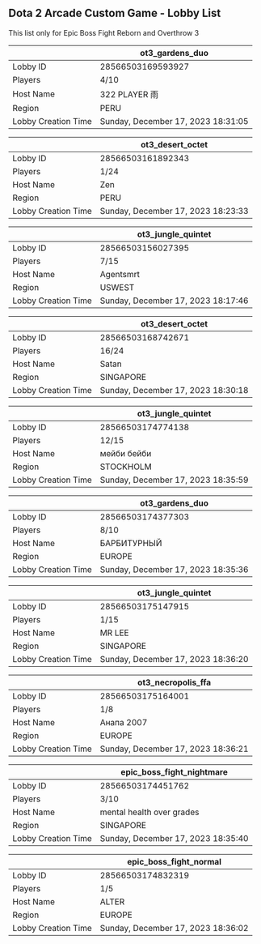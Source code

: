 ## Dota 2 Arcade Custom Game - Lobby List

This list only for Epic Boss Fight Reborn and Overthrow 3

|  | ot3_gardens_duo |
| ------ | ------ |
| Lobby ID | 28566503169593927 |
| Players | 4/10 |
| Host Name | 322 PLAYER 雨 |
| Region | PERU |
| Lobby Creation Time | Sunday, December 17, 2023 18:31:05 |


|  | ot3_desert_octet |
| ------ | ------ |
| Lobby ID | 28566503161892343 |
| Players | 1/24 |
| Host Name | Zen |
| Region | PERU |
| Lobby Creation Time | Sunday, December 17, 2023 18:23:33 |


|  | ot3_jungle_quintet |
| ------ | ------ |
| Lobby ID | 28566503156027395 |
| Players | 7/15 |
| Host Name | Agentsmrt |
| Region | USWEST |
| Lobby Creation Time | Sunday, December 17, 2023 18:17:46 |


|  | ot3_desert_octet |
| ------ | ------ |
| Lobby ID | 28566503168742671 |
| Players | 16/24 |
| Host Name | Satan |
| Region | SINGAPORE |
| Lobby Creation Time | Sunday, December 17, 2023 18:30:18 |


|  | ot3_jungle_quintet |
| ------ | ------ |
| Lobby ID | 28566503174774138 |
| Players | 12/15 |
| Host Name | мейби бейби |
| Region | STOCKHOLM |
| Lobby Creation Time | Sunday, December 17, 2023 18:35:59 |


|  | ot3_gardens_duo |
| ------ | ------ |
| Lobby ID | 28566503174377303 |
| Players | 8/10 |
| Host Name | БАРБИТУРНЫЙ |
| Region | EUROPE |
| Lobby Creation Time | Sunday, December 17, 2023 18:35:36 |


|  | ot3_jungle_quintet |
| ------ | ------ |
| Lobby ID | 28566503175147915 |
| Players | 1/15 |
| Host Name | MR LEE |
| Region | SINGAPORE |
| Lobby Creation Time | Sunday, December 17, 2023 18:36:20 |


|  | ot3_necropolis_ffa |
| ------ | ------ |
| Lobby ID | 28566503175164001 |
| Players | 1/8 |
| Host Name | Анапа 2007 |
| Region | EUROPE |
| Lobby Creation Time | Sunday, December 17, 2023 18:36:21 |


|  | epic_boss_fight_nightmare |
| ------ | ------ |
| Lobby ID | 28566503174451762 |
| Players | 3/10 |
| Host Name | mental health over grades |
| Region | SINGAPORE |
| Lobby Creation Time | Sunday, December 17, 2023 18:35:40 |


|  | epic_boss_fight_normal |
| ------ | ------ |
| Lobby ID | 28566503174832319 |
| Players | 1/5 |
| Host Name | ALTER |
| Region | EUROPE |
| Lobby Creation Time | Sunday, December 17, 2023 18:36:02 |


